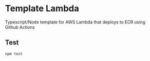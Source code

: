 # Template Lambda

Typescript/Node template for AWS Lambda that deploys to ECR using Github Actions

## Test
```bash
npm test
```
